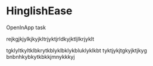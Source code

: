 # HinglishEase
 OpenInApp task


rejkgjkjylkjkyjkltrjyktjrldkyjktljlkrjyklt


tgklyltkyltklbkrytkblyklbklykbluklyklkbt
tyktjykjtgkyjktjkyg
bnbnhkybkytkbkkjmnykkkyj
